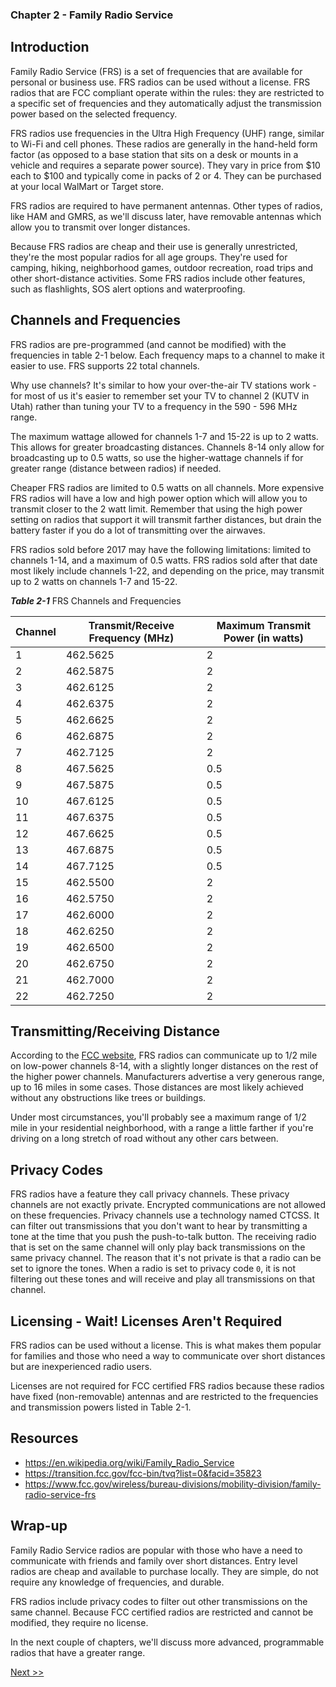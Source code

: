 ### Chapter 2 - Family Radio Service

## Introduction

Family Radio Service (FRS) is a set of frequencies that are available for personal or business use. FRS radios can be used without a license. FRS radios that are FCC compliant operate within the rules: they are restricted to a specific set of frequencies and they automatically adjust the transmission power based on the selected frequency.

FRS radios use frequencies in the Ultra High Frequency (UHF) range, similar to Wi-Fi and cell phones. These radios are generally in the hand-held form factor (as opposed to a base station that sits on a desk or mounts in a vehicle and requires a separate power source). They vary in price from $10 each to $100 and typically come in packs of 2 or 4. They can be purchased at your local WalMart or Target store.

FRS radios are required to have permanent antennas. Other types of radios, like HAM and GMRS, as we'll discuss later, have removable antennas which allow you to transmit over longer distances.

Because FRS radios are cheap and their use is generally unrestricted, they're the most popular radios for all age groups. They're used for camping, hiking, neighborhood games, outdoor recreation, road trips and other short-distance activities. Some FRS radios include other features, such as flashlights, SOS alert options and waterproofing.

## Channels and Frequencies

FRS radios are pre-programmed (and cannot be modified) with the frequencies in table 2-1 below. Each frequency maps to a channel to make it easier to use. FRS supports 22 total channels.

Why use channels? It's similar to how your over-the-air TV stations work - for most of us it's easier to remember set your TV to channel 2 (KUTV in Utah) rather than tuning your TV to a frequency in the 590 - 596 MHz range.

The maximum wattage allowed for channels 1-7 and 15-22 is up to 2 watts. This allows for greater broadcasting distances. Channels 8-14 only allow for broadcasting up to 0.5 watts, so use the higher-wattage channels if for greater range (distance between radios) if needed.

Cheaper FRS radios are limited to 0.5 watts on all channels. More expensive FRS radios will have a low and high power option which will allow you to transmit closer to the 2 watt limit. Remember that using the high power setting on radios that support it will transmit farther distances, but drain the battery faster if you do a lot of transmitting over the airwaves.

FRS radios sold before 2017 may have the following limitations: limited to channels 1-14, and a maximum of 0.5 watts. FRS radios sold after that date most likely include channels 1-22, and depending on the price, may transmit up to 2 watts on channels 1-7 and 15-22.

_**Table 2-1**_ FRS Channels and Frequencies

| Channel | Transmit/Receive Frequency (MHz) | Maximum Transmit Power (in watts) |
|---|---|---|
| 1 | 462.5625 | 2 |
| 2 | 462.5875 | 2 |
| 3 | 462.6125 | 2 |
| 4 | 462.6375 | 2 |
| 5 | 462.6625 | 2 |
| 6 | 462.6875 | 2 |
| 7 | 462.7125 | 2 |
| 8 | 467.5625 | 0.5 |
| 9 | 467.5875 | 0.5 |
| 10 | 467.6125 | 0.5 |
| 11 | 467.6375 | 0.5 |
| 12 | 467.6625 | 0.5 |
| 13 | 467.6875 | 0.5 |
| 14 | 467.7125 | 0.5 |
| 15 | 462.5500 | 2 |
| 16 | 462.5750 | 2 |
| 17 | 462.6000 | 2 |
| 18 | 462.6250 | 2 |
| 19 | 462.6500 | 2 |
| 20 | 462.6750 | 2 |
| 21 | 462.7000 | 2 |
| 22 | 462.7250 | 2 |

## Transmitting/Receiving Distance

According to the [FCC website](https://www.fcc.gov/wireless/bureau-divisions/mobility-division/family-radio-service-frs), FRS radios can communicate up to 1/2 mile on low-power channels 8-14, with a slightly longer distances on the rest of the higher power channels. Manufacturers advertise a very generous range, up to 16 miles in some cases. Those distances are most likely achieved without any obstructions like trees or buildings.

Under most circumstances, you'll probably see a maximum range of 1/2 mile in your residential neighborhood, with a range a little farther if you're driving on a long stretch of road without any other cars between.

## Privacy Codes

FRS radios have a feature they call privacy channels. These privacy channels are not exactly private. Encrypted communications are not allowed on these frequencies. Privacy channels use a technology named CTCSS. It can filter out transmissions that you don't want to hear by transmitting a tone at the time that you push the push-to-talk button. The receiving radio that is set on the same channel will only play back transmissions on the same privacy channel. The reason that it's not private is that a radio can be set to ignore the tones. When a radio is set to privacy code `0`, it is not filtering out these tones and will receive and play all transmissions on that channel.

## Licensing - Wait! Licenses Aren't Required

FRS radios can be used without a license. This is what makes them popular for families and those who need a way to communicate over short distances but are inexperienced radio users.

Licenses are not required for FCC certified FRS radios because these radios have fixed (non-removable) antennas and are restricted to the frequencies and transmission powers listed in Table 2-1.

## Resources

* https://en.wikipedia.org/wiki/Family_Radio_Service
* https://transition.fcc.gov/fcc-bin/tvq?list=0&facid=35823
* https://www.fcc.gov/wireless/bureau-divisions/mobility-division/family-radio-service-frs

## Wrap-up

Family Radio Service radios are popular with those who have a need to communicate with friends and family over short distances. Entry level radios are cheap and available to purchase locally. They are simple, do not require any knowledge of frequencies, and durable.

FRS radios include privacy codes to filter out other transmissions on the same channel. Because FCC certified radios are restricted and cannot be modified, they require no license.

In the next couple of chapters, we'll discuss more advanced, programmable radios that have a greater range.

[Next >>](040-chapter-03.md)
